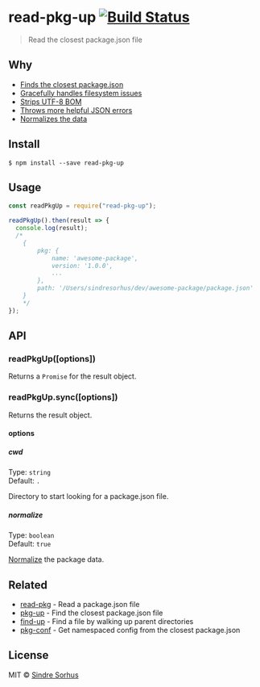 # read-pkg-up [![Build Status](https://travis-ci.org/sindresorhus/read-pkg-up.svg?branch=master)](https://travis-ci.org/sindresorhus/read-pkg-up)

> Read the closest package.json file

## Why

- [Finds the closest package.json](https://github.com/sindresorhus/find-up)
- [Gracefully handles filesystem issues](https://github.com/isaacs/node-graceful-fs)
- [Strips UTF-8 BOM](https://github.com/sindresorhus/strip-bom)
- [Throws more helpful JSON errors](https://github.com/sindresorhus/parse-json)
- [Normalizes the data](https://github.com/npm/normalize-package-data#what-normalization-currently-entails)

## Install

```
$ npm install --save read-pkg-up
```

## Usage

```js
const readPkgUp = require("read-pkg-up");

readPkgUp().then(result => {
  console.log(result);
  /*
	{
		pkg: {
			name: 'awesome-package',
			version: '1.0.0',
			...
		},
		path: '/Users/sindresorhus/dev/awesome-package/package.json'
	}
	*/
});
```

## API

### readPkgUp([options])

Returns a `Promise` for the result object.

### readPkgUp.sync([options])

Returns the result object.

#### options

##### cwd

Type: `string`<br>
Default: `.`

Directory to start looking for a package.json file.

##### normalize

Type: `boolean`<br>
Default: `true`

[Normalize](https://github.com/npm/normalize-package-data#what-normalization-currently-entails) the package data.

## Related

- [read-pkg](https://github.com/sindresorhus/read-pkg) - Read a package.json file
- [pkg-up](https://github.com/sindresorhus/pkg-up) - Find the closest package.json file
- [find-up](https://github.com/sindresorhus/find-up) - Find a file by walking up parent directories
- [pkg-conf](https://github.com/sindresorhus/pkg-conf) - Get namespaced config from the closest package.json

## License

MIT © [Sindre Sorhus](https://sindresorhus.com)
